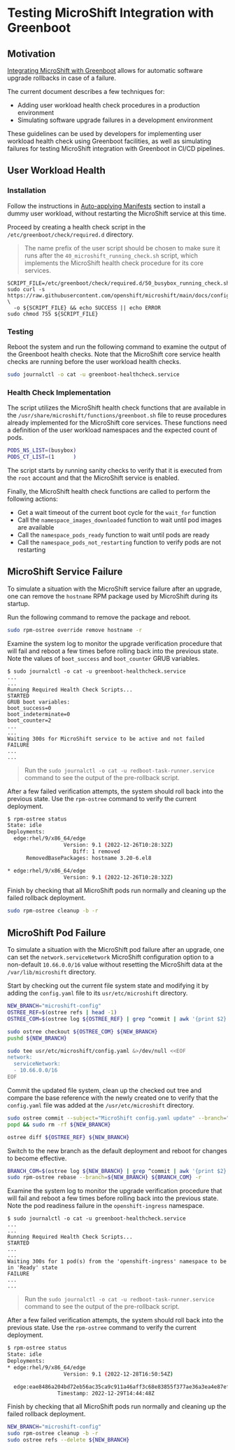 # Testing MicroShift Integration with Greenboot

## Motivation

[Integrating MicroShift with Greenboot](../user/greenboot.md) allows for
automatic software upgrade rollbacks in case of a failure.

The current document describes a few techniques for:
* Adding user workload health check procedures in a production environment
* Simulating software upgrade failures in a development environment

These guidelines can be used by developers for implementing user workload
health check using Greenboot facilities, as well as simulating failures for
testing MicroShift integration with Greenboot in CI/CD pipelines.

## User Workload Health

### Installation

Follow the instructions in [Auto-applying Manifests](../user/howto_config.md#auto-applying-manifests)
section to install a dummy user workload, without restarting the MicroShift service
at this time.

Proceed by creating a health check script in the `/etc/greenboot/check/required.d`
directory.
> The name prefix of the user script should be chosen to make sure it runs after
> the `40_microshift_running_check.sh` script, which implements the MicroShift
> health check procedure for its core services.

```
SCRIPT_FILE=/etc/greenboot/check/required.d/50_busybox_running_check.sh
sudo curl -s https://raw.githubusercontent.com/openshift/microshift/main/docs/config/busybox_running_check.sh \
  -o ${SCRIPT_FILE} && echo SUCCESS || echo ERROR
sudo chmod 755 ${SCRIPT_FILE}
```

### Testing

Reboot the system and run the following command to examine the output of the
Greenboot health checks. Note that the MicroShift core service health checks
are running before the user workload health checks.

```bash
sudo journalctl -o cat -u greenboot-healthcheck.service
```

### Health Check Implementation

The script utilizes the MicroShift health check functions that are available
in the `/usr/share/microshift/functions/greenboot.sh` file to reuse procedures
already implemented for the MicroShift core services. These functions need a
definition of the user workload namespaces and the expected count of pods.

```bash
PODS_NS_LIST=(busybox)
PODS_CT_LIST=(1      )
```

The script starts by running sanity checks to verify that it is executed from
the `root` account and that the MicroShift service is enabled.

Finally, the MicroShift health check functions are called to perform the
following actions:
- Get a wait timeout of the current boot cycle for the `wait_for` function
- Call the `namespace_images_downloaded` function to wait until pod images are available
- Call the `namespace_pods_ready` function to wait until pods are ready
- Call the `namespace_pods_not_restarting` function to verify pods are not restarting

## MicroShift Service Failure

To simulate a situation with the MicroShift service failure after an upgrade,
one can remove the `hostname` RPM package used by MicroShift during its startup.

Run the following command to remove the package and reboot.

```bash
sudo rpm-ostree override remove hostname -r
```

Examine the system log to monitor the upgrade verification procedure that will fail
and reboot a few times before rolling back into the previous state. Note the values
of `boot_success` and `boot_counter` GRUB variables.

```
$ sudo journalctl -o cat -u greenboot-healthcheck.service
...
...
Running Required Health Check Scripts...
STARTED
GRUB boot variables:
boot_success=0
boot_indeterminate=0
boot_counter=2
...
...
Waiting 300s for MicroShift service to be active and not failed
FAILURE
...
...
```

> Run the `sudo journalctl -o cat -u redboot-task-runner.service` command
> to see the output of the pre-rollback script.

After a few failed verification attempts, the system should roll back into the
previous state. Use the `rpm-ostree` command to verify the current deployment.

```bash
$ rpm-ostree status
State: idle
Deployments:
  edge:rhel/9/x86_64/edge
                  Version: 9.1 (2022-12-26T10:28:32Z)
                     Diff: 1 removed
      RemovedBasePackages: hostname 3.20-6.el8

* edge:rhel/9/x86_64/edge
                  Version: 9.1 (2022-12-26T10:28:32Z)
```

Finish by checking that all MicroShift pods run normally and cleaning up
the failed rollback deployment.

```bash
sudo rpm-ostree cleanup -b -r
```

## MicroShift Pod Failure

To simulate a situation with the MicroShift pod failure after an upgrade,
one can set the `network.serviceNetwork` MicroShift configuration option to a
non-default `10.66.0.0/16` value without resetting the MicroShift data at the
`/var/lib/microshift` directory.

Start by checking out the current file system state and modifying it by adding
the `config.yaml` file to its `usr/etc/microshift` directory.

```bash
NEW_BRANCH="microshift-config"
OSTREE_REF=$(ostree refs | head -1)
OSTREE_COM=$(ostree log ${OSTREE_REF} | grep ^commit | awk '{print $2}')

sudo ostree checkout ${OSTREE_COM} ${NEW_BRANCH}
pushd ${NEW_BRANCH}

sudo tee usr/etc/microshift/config.yaml &>/dev/null <<EOF
network:
  serviceNetwork:
  - 10.66.0.0/16
EOF
```

Commit the updated file system, clean up the checked out tree and compare the
base reference with the newly created one to verify that the `config.yaml` file
was added at the `/usr/etc/microshift` directory.

```bash
sudo ostree commit --subject="MicroShift config.yaml update" --branch="${NEW_BRANCH}"
popd && sudo rm -rf ${NEW_BRANCH}

ostree diff ${OSTREE_REF} ${NEW_BRANCH}
```

Switch to the new branch as the default deployment and reboot for changes to
become effective.

```bash
BRANCH_COM=$(ostree log ${NEW_BRANCH} | grep ^commit | awk '{print $2}')
sudo rpm-ostree rebase --branch=${NEW_BRANCH} ${BRANCH_COM} -r
```

Examine the system log to monitor the upgrade verification procedure that will fail
and reboot a few times before rolling back into the previous state. Note the pod
readiness failure in the `openshift-ingress` namespace.

```
$ sudo journalctl -o cat -u greenboot-healthcheck.service
...
...
Running Required Health Check Scripts...
STARTED
...
...
Waiting 300s for 1 pod(s) from the 'openshift-ingress' namespace to be in 'Ready' state
FAILURE
...
...
```

> Run the `sudo journalctl -o cat -u redboot-task-runner.service` command
> to see the output of the pre-rollback script.

After a few failed verification attempts, the system should roll back into the
previous state. Use the `rpm-ostree` command to verify the current deployment.

```bash
$ rpm-ostree status
State: idle
Deployments:
* edge:rhel/9/x86_64/edge
                  Version: 9.1 (2022-12-28T16:50:54Z)

  edge:eae8486a204bd72eb56ac35ca9c911a46aff3c68e83855f377ae36a3ea4e87ef
                Timestamp: 2022-12-29T14:44:48Z
```

Finish by checking that all MicroShift pods run normally and cleaning up
the failed rollback deployment.

```bash
NEW_BRANCH="microshift-config"
sudo rpm-ostree cleanup -b -r
sudo ostree refs --delete ${NEW_BRANCH}
```
